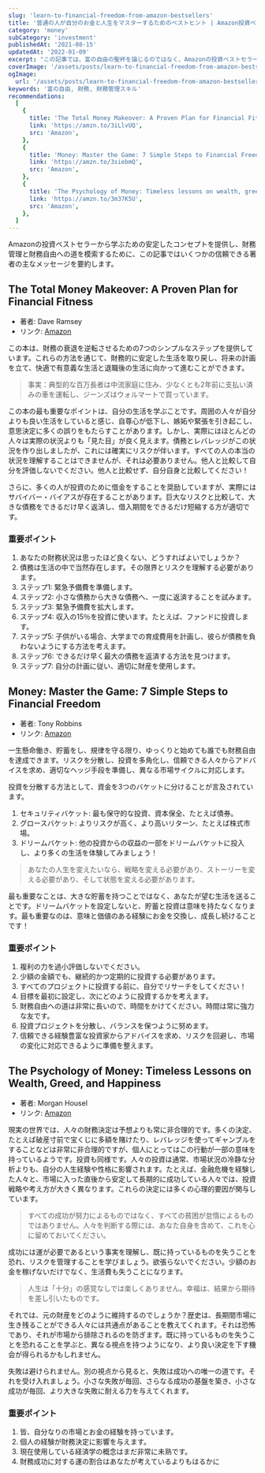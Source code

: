 ```yaml
---
slug: 'learn-to-financial-freedom-from-amazon-bestsellers'
title: '普通の人が自分のお金と人生をマスターするためのベストヒント | Amazon投資ベストセラーから学ぶ'
category: 'money'
subCategory: 'investment'
publishedAt: '2021-08-15'
updatedAt: '2022-01-09'
excerpt: "この記事では、富の自由の聖杯を論じるのではなく、Amazonの投資ベストセラーの著者たちからの重要なメッセージをまとめ、より安定した財務管理の概念と財務的自由への道を提供します。"
coverImage: '/assets/posts/learn-to-financial-freedom-from-amazon-bestsellers.jpg'
ogImage:
  url: '/assets/posts/learn-to-financial-freedom-from-amazon-bestsellers.jpg'
keywords: '富の自由, 財務, 財務管理スキル'
recommendations:
  [
    {
      title: 'The Total Money Makeover: A Proven Plan for Financial Fitness',
      link: 'https://amzn.to/3iLlvUQ',
      src: 'Amazon',
    },
    {
      title: 'Money: Master the Game: 7 Simple Steps to Financial Freedom',
      link: 'https://amzn.to/3siebmQ',
      src: 'Amazon',
    },
    {
      title: 'The Psychology of Money: Timeless lessons on wealth, greed, and happiness',
      link: 'https://amzn.to/3m37K5U',
      src: 'Amazon',
    },
  ]
---
```


Amazonの投資ベストセラーから学ぶための安定したコンセプトを提供し、財務管理と財務自由への道を模索するために、この記事ではいくつかの信頼できる著者の主なメッセージを要約します。

## The Total Money Makeover: A Proven Plan for Financial Fitness

- 著者: Dave Ramsey
- リンク: [Amazon](https://amzn.to/3iLlvUQ)

この本は、財務の衰退を逆転させるための7つのシンプルなステップを提供しています。これらの方法を通じて、財務的に安定した生活を取り戻し、将来の計画を立て、快適で有意義な生活と退職後の生活に向かって進むことができます。

> 事実：典型的な百万長者は中流家庭に住み、少なくとも2年前に支払い済みの車を運転し、ジーンズはウォルマートで買っています。

この本の最も重要なポイントは、自分の生活を学ぶことです。周囲の人々が自分よりも良い生活をしていると感じ、自尊心が低下し、嫉妬や緊張を引き起こし、意思決定に多くの誤りをもたらすことがあります。しかし、実際にはほとんどの人々は実際の状況よりも「見た目」が良く見えます。債務とレバレッジがこの状況を作り出しましたが、これには確実にリスクが伴います。すべての人の本当の状況を理解することはできませんが、それは必要ありません。他人と比較して自分を評価しないでください。他人と比較せず、自分自身と比較してください！

さらに、多くの人が投資のために借金をすることを奨励していますが、実際にはサバイバー・バイアスが存在することがあります。巨大なリスクと比較して、大きな債務をできるだけ早く返済し、借入期間をできるだけ短縮する方が適切です。

### 重要ポイント

1. あなたの財務状況は思ったほど良くない、どうすればよいでしょうか？
2. 債務は生活の中で当然存在します。その限界とリスクを理解する必要があります。
3. ステップ1: 緊急予備費を準備します。
4. ステップ2: 小さな債務から大きな債務へ、一度に返済することを試みます。
5. ステップ3: 緊急予備費を拡大します。
6. ステップ4: 収入の15％を投資に使います。たとえば、ファンドに投資します。
7. ステップ5: 子供がいる場合、大学までの育成費用を計画し、彼らが債務を負わないようにする方法を考えます。
8. ステップ6: できるだけ早く最大の債務を返済する方法を見つけます。
9. ステップ7: 自分の計画に従い、適切に財産を使用します。

## Money: Master the Game: 7 Simple Steps to Financial Freedom

- 著者: Tony Robbins
- リンク: [Amazon](https://amzn.to/3siebmQ)

一生懸命働き、貯蓄をし、規律を守る限り、ゆっくりと始めても誰でも財務自由を達成できます。リスクを分散し、投資を多角化し、信頼できる人々からアドバイスを求め、適切なヘッジ手段を準備し、異なる市場サイクルに対応します。

投資を分散する方法として、資金を3つのバケットに分けることが言及されています。

1. セキュリティバケット: 最も保守的な投資、資本保全、たとえば債券。
2. グロースバケット: よりリスクが高く、より高いリターン、たとえば株式市場。
3. ドリームバケット: 他の投資からの収益の一部をドリームバケットに投入し、より多くの生活を体験してみましょう！

> あなたの人生を変えたいなら、戦略を変える必要があり、ストーリーを変える必要があり、そして状態を変える必要があります。

最も重要なことは、大きな貯蓄を持つことではなく、あなたが望む生活を送ることです。ドリームバケットを設定しないと、貯蓄と投資は意味を持たなくなります。最も重要なのは、意味と価値のある経験にお金を交換し、成長し続けることです！

### 重要ポイント

1. 複利の力を過小評価しないでください。
2. 少額の金額でも、継続的かつ定期的に投資する必要があります。
3. すべてのプロジェクトに投資する前に、自分でリサーチをしてください！
4. 目標を最初に設定し、次にどのように投資するかを考えます。
5. 財務自由への道は非常に長いので、時間をかけてください。時間は常に強力な友です。
6. 投資プロジェクトを分散し、バランスを保つように努めます。
7. 信頼できる経験豊富な投資家からアドバイスを求め、リスクを回避し、市場の変化に対応できるように準備を整えます。

## The Psychology of Money: Timeless Lessons on Wealth, Greed, and Happiness

- 著者: Morgan Housel
- リンク: [Amazon](https://amzn.to/3m37K5U)

現実の世界では、人々の財務決定は予想よりも常に非合理的です。多くの決定、たとえば破産寸前で宝くじに多額を賭けたり、レバレッジを使ってギャンブルをすることなどは非常に非合理的ですが、個人にとってはこの行動が一部の意味を持っているようです。投資も同様です。人々の投資は通常、市場状況の冷静な分析よりも、自分の人生経験や性格に影響されます。たとえば、金融危機を経験した人々と、市場に入った直後から安定して長期的に成功している人々では、投資戦略や考え方が大きく異なります。これらの決定には多くの心理的要因が関与しています。

> すべての成功が努力によるものではなく、すべての貧困が怠惰によるものではありません。人々を判断する際には、あなた自身を含めて、これを心に留めておいてください。

成功には運が必要であるという事実を理解し、既に持っているものを失うことを恐れ、リスクを管理することを学びましょう。欲張らないでください。少額のお金を稼げないだけでなく、生活費も失うことになります。

> 人生は「十分」の感覚なしでは楽しくありません。幸福は、結果から期待を差し引いたものです。

それでは、元の財産をどのように維持するのでしょうか？歴史は、長期間市場に生き残ることができる人々には共通点があることを教えてくれます。それは恐怖であり、それが市場から排除されるのを防ぎます。既に持っているものを失うことを恐れることを学ぶと、異なる視点を持つようになり、より良い決定を下す機会が得られるかもしれません。

失敗は避けられません。別の視点から見ると、失敗は成功への唯一の道です。それを受け入れましょう。小さな失敗が毎回、さらなる成功の基盤を築き、小さな成功が毎回、より大きな失敗に耐える力を与えてくれます。

### 重要ポイント

1. 皆、自分なりの市場とお金の経験を持っています。
2. 個人の経験が財務決定に影響を与えます。
3. 現在使用している経済学の概念はまだ非常に未熟です。
4. 財務成功に対する運の割合はあなたが考えているよりもはるかに